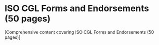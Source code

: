 # ISO CGL Forms and Endorsements (50 pages)

[Comprehensive content covering ISO CGL Forms and Endorsements (50 pages)]
